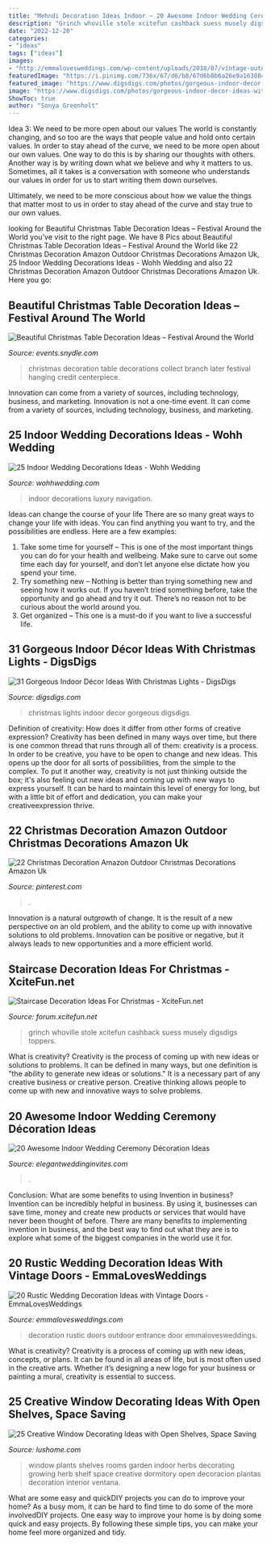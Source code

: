 ```yaml
---
title: "Mehndi Decoration Ideas Indoor ~ 20 Awesome Indoor Wedding Ceremony Décoration Ideas"
description: "Grinch whoville stole xcitefun cashback suess musely digsdigs toppers"
date: "2022-12-20"
categories:
- "ideas"
tags: ["ideas"]
images:
- "http://emmalovesweddings.com/wp-content/uploads/2018/07/vintage-outdoor-wedding-entrance-decoration-ideas-with-old-door.jpg"
featuredImage: "https://i.pinimg.com/736x/67/d6/b8/67d6b8b6a26e9a163884553c84da4f06.jpg"
featured_image: "https://www.digsdigs.com/photos/gorgeous-indoor-decor-ideas-with-christmas-lights-19-554x1002.jpg"
image: "https://www.digsdigs.com/photos/gorgeous-indoor-decor-ideas-with-christmas-lights-19-554x1002.jpg"
ShowToc: true
author: "Sonya Greenholt"
---
```



Idea 3: We need to be more open about our values
The world is constantly changing, and so too are the ways that people value and hold onto certain values. In order to stay ahead of the curve, we need to be more open about our own values.
One way to do this is by sharing our thoughts with others. Another way is by writing down what we believe and why it matters to us. Sometimes, all it takes is a conversation with someone who understands our values in order for us to start writing them down ourselves.

Ultimately, we need to be more conscious about how we value the things that matter most to us in order to stay ahead of the curve and stay true to our own values.

	

		
looking for Beautiful Christmas Table Decoration Ideas – Festival Around the World you've visit to the right page. We have 8 Pics about Beautiful Christmas Table Decoration Ideas – Festival Around the World like 22 Christmas Decoration Amazon Outdoor Christmas Decorations Amazon Uk, 25 Indoor Wedding Decorations Ideas - Wohh Wedding and also 22 Christmas Decoration Amazon Outdoor Christmas Decorations Amazon Uk. Here you go:
		
    
## Beautiful Christmas Table Decoration Ideas – Festival Around The World

<img loading=lazy src="https://events.snydle.com/files/2016/11/christmas-table-decoration-ideas-30.jpg" onerror="this.onerror=null;this.src='https://tse2.mm.bing.net/th?id=OIP.Qc7vNl8_mVsf2GokegdNKQHaLH&amp;pid=15.1';" alt="Beautiful Christmas Table Decoration Ideas – Festival Around the World">

_Source: events.snydle.com_

>christmas decoration table decorations collect branch later festival hanging credit centerpiece. 

	

Innovation can come from a variety of sources, including technology, business, and marketing.
Innovation is not a one-time event. It can come from a variety of sources, including technology, business, and marketing.

    
## 25 Indoor Wedding Decorations Ideas - Wohh Wedding

<img loading=lazy src="http://wohhwedding.com/wp-content/uploads/2016/05/Luxury-Indoor-Wedding-Decorations.jpg" onerror="this.onerror=null;this.src='https://tse3.mm.bing.net/th?id=OIP.Sk50DXLxyPzkS96B-8GFkgHaLG&amp;pid=15.1';" alt="25 Indoor Wedding Decorations Ideas - Wohh Wedding">

_Source: wohhwedding.com_

>indoor decorations luxury navigation. 

	

Ideas can change the course of your life
There are so many great ways to change your life with ideas. You can find anything you want to try, and the possibilities are endless. Here are a few examples: 
1. Take some time for yourself – This is one of the most important things you can do for your health and wellbeing. Make sure to carve out some time each day for yourself, and don’t let anyone else dictate how you spend your time. 
2. Try something new – Nothing is better than trying something new and seeing how it works out. If you haven’t tried something before, take the opportunity and go ahead and try it out. There’s no reason not to be curious about the world around you. 
3. Get organized – This one is a must-do if you want to live a successful life.

    
## 31 Gorgeous Indoor Décor Ideas With Christmas Lights - DigsDigs

<img loading=lazy src="https://www.digsdigs.com/photos/gorgeous-indoor-decor-ideas-with-christmas-lights-19-554x1002.jpg" onerror="this.onerror=null;this.src='https://tse3.mm.bing.net/th?id=OIP.DXf4JiynvEGxFqUFo_MYtQHaNZ&amp;pid=15.1';" alt="31 Gorgeous Indoor Décor Ideas With Christmas Lights - DigsDigs">

_Source: digsdigs.com_

>christmas lights indoor decor gorgeous digsdigs. 

	

Definition of creativity: How does it differ from other forms of creative expression?
Creativity has been defined in many ways over time, but there is one common thread that runs through all of them: creativity is a process. In order to be creative, you have to be open to change and new ideas. This opens up the door for all sorts of possibilities, from the simple to the complex.
To put it another way, creativity is not just thinking outside the box; it's also feeling out new ideas and coming up with new ways to express yourself. It can be hard to maintain this level of energy for long, but with a little bit of effort and dedication, you can make your creativeexpression thrive.

    
## 22 Christmas Decoration Amazon Outdoor Christmas Decorations Amazon Uk

<img loading=lazy src="https://i.pinimg.com/736x/67/d6/b8/67d6b8b6a26e9a163884553c84da4f06.jpg" onerror="this.onerror=null;this.src='https://tse3.mm.bing.net/th?id=OIP.XMh255OltJfMGoyDuiYr1AHaMK&amp;pid=15.1';" alt="22 Christmas Decoration Amazon Outdoor Christmas Decorations Amazon Uk">

_Source: pinterest.com_

>. 

	

Innovation is a natural outgrowth of change. It is the result of a new perspective on an old problem, and the ability to come up with innovative solutions to old problems. Innovation can be positive or negative, but it always leads to new opportunities and a more efficient world.

    
## Staircase Decoration Ideas For Christmas - XciteFun.net

<img loading=lazy src="https://img.xcitefun.net/users/2014/11/365864,xcitefun-staircase-christmas-3.jpg" onerror="this.onerror=null;this.src='https://tse2.mm.bing.net/th?id=OIP.WSb4GaY8P0Ny1KI5KWleuQHaLE&amp;pid=15.1';" alt="Staircase Decoration Ideas For Christmas - XciteFun.net">

_Source: forum.xcitefun.net_

>grinch whoville stole xcitefun cashback suess musely digsdigs toppers. 

	

What is creativity?
Creativity is the process of coming up with new ideas or solutions to problems. It can be defined in many ways, but one definition is "the ability to generate new ideas or solutions." It is a necessary part of any creative business or creative person. Creative thinking allows people to come up with new and innovative ways to solve problems.

    
## 20 Awesome Indoor Wedding Ceremony Décoration Ideas

<img loading=lazy src="https://www.elegantweddinginvites.com/wedding-blog/wp-content/uploads/2015/12/blooms-and-petals-decorated-winter-ceremonies.jpg" onerror="this.onerror=null;this.src='https://tse4.mm.bing.net/th?id=OIP.dxCM44lk4PxKasMZG1xxCQHaLH&amp;pid=15.1';" alt="20 Awesome Indoor Wedding Ceremony Décoration Ideas">

_Source: elegantweddinginvites.com_

>. 

	

Conclusion: What are some benefits to using Invention in business?
Invention can be incredibly helpful in business. By using it, businesses can save time, money and create new products or services that would have never been thought of before. There are many benefits to implementing invention in business, and the best way to find out what they are is to explore what some of the biggest companies in the world use it for.

    
## 20 Rustic Wedding Decoration Ideas With Vintage Doors - EmmaLovesWeddings

<img loading=lazy src="http://emmalovesweddings.com/wp-content/uploads/2018/07/vintage-outdoor-wedding-entrance-decoration-ideas-with-old-door.jpg" onerror="this.onerror=null;this.src='https://tse2.mm.bing.net/th?id=OIP.ZVQUZ4VnZKzjUQqd0BwREQHaLH&amp;pid=15.1';" alt="20 Rustic Wedding Decoration Ideas with Vintage Doors - EmmaLovesWeddings">

_Source: emmalovesweddings.com_

>decoration rustic doors outdoor entrance door emmalovesweddings. 

	

What is creativity?
Creativity is a process of coming up with new ideas, concepts, or plans. It can be found in all areas of life, but is most often used in the creative arts. Whether it’s designing a new logo for your business or painting a mural, creativity is essential to success.

    
## 25 Creative Window Decorating Ideas With Open Shelves, Space Saving

<img loading=lazy src="https://www.lushome.com/wp-content/uploads/2014/05/window-decorating-ideas-shelves-8.jpg" onerror="this.onerror=null;this.src='https://tse1.mm.bing.net/th?id=OIP.KH2ECSk-cqXGTyW_pD7aBwAAAA&amp;pid=15.1';" alt="25 Creative Window Decorating Ideas with Open Shelves, Space Saving">

_Source: lushome.com_

>window plants shelves rooms garden indoor herbs decorating growing herb shelf space creative dormitory open decoracion plantas decoration interior ventana. 

	

What are some easy and quickDIY projects you can do to improve your home?
As a busy mom, it can be hard to find time to do some of the more involvedDIY projects. One easy way to improve your home is by doing some quick and easy projects. By following these simple tips, you can make your home feel more organized and tidy.

